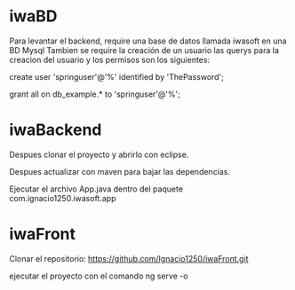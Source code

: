 # iwaBD
Para levantar el backend, require una base de datos llamada iwasoft en una BD Mysql
Tambien se require la creación de un usuario
las querys para la creacion del usuario y los permisos son los siguientes:

create user 'springuser'@'%' identified by 'ThePassword'; 

grant all on db_example.* to 'springuser'@'%';

# iwaBackend
 Despues clonar el proyecto y abrirlo con eclipse.
 
 Despues actualizar con maven para bajar las dependencias.
 
 Ejecutar el archivo App.java dentro del paquete com.ignacio1250.iwasoft.app
 
# iwaFront
 Clonar el repositorio: 
 https://github.com/Ignacio1250/iwaFront.git
 
 ejecutar el proyecto con el comando ng serve -o
 


